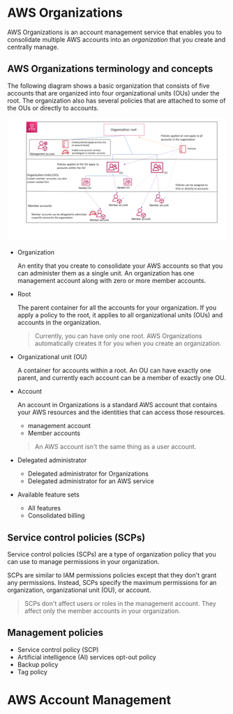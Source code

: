 # AWS Organizations

AWS Organizations is an account management service that enables you to consolidate multiple AWS accounts into an *organization* that you create and centrally manage.

## AWS Organizations terminology and concepts

The following diagram shows a basic organization that consists of five accounts that are organized into four organizational units (OUs) under the root. The organization also has several policies that are attached to some of the OUs or directly to accounts.

![](../imgs/AWS-Organizations-and-AWS-Account-Management/AccountOuDiagram.png)

- Organization

    An entity that you create to consolidate your AWS accounts so that you can administer them as a single unit. An organization has one management account along with zero or more member accounts.

- Root

    The parent container for all the accounts for your organization. If you apply a policy to the root, it applies to all organizational units (OUs) and accounts in the organization.

    > Currently, you can have only one root. AWS Organizations automatically creates it for you when you create an organization.

- Organizational unit (OU)

    A container for accounts within a root. An OU can have exactly one parent, and currently each account can be a member of exactly one OU.

- Account

    An account in Organizations is a standard AWS account that contains your AWS resources and the identities that can access those resources.

    - management account
    - Member accounts

    > An AWS account isn't the same thing as a user account.

- Delegated administrator

    - Delegated administrator for Organizations
    - Delegated administrator for an AWS service

- Available feature sets

    - All features
    - Consolidated billing
    
## Service control policies (SCPs)

Service control policies (SCPs) are a type of organization policy that you can use to manage permissions in your organization.

SCPs are similar to IAM permissions policies except that they don't grant any permissions. Instead, SCPs specify the maximum permissions for an organization, organizational unit (OU), or account.

> SCPs don't affect users or roles in the management account. They affect only the member accounts in your organization.

## Management policies

- Service control policy (SCP)
- Artificial intelligence (AI) services opt-out policy
- Backup policy
- Tag policy

# AWS Account Management
